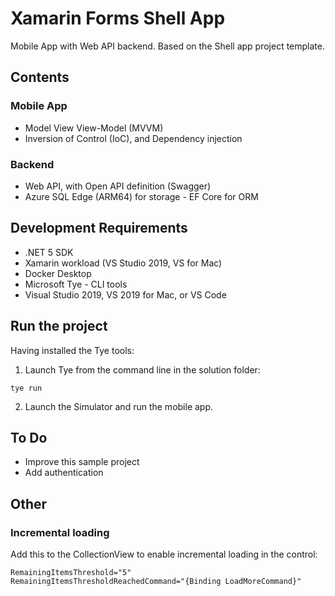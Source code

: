 ﻿# Xamarin Forms Shell App

Mobile App with Web API backend. Based on the Shell app project template.

## Contents

### Mobile App

* Model View View-Model (MVVM)
* Inversion of Control (IoC), and Dependency injection

### Backend

* Web API, with Open API definition (Swagger)
* Azure SQL Edge (ARM64) for storage - EF Core for ORM

## Development Requirements

* .NET 5 SDK
* Xamarin workload (VS Studio 2019, VS for Mac)
* Docker Desktop
* Microsoft Tye - CLI tools
* Visual Studio 2019, VS 2019 for Mac, or VS Code

## Run the project

Having installed the Tye tools:

1. Launch Tye from the command line in the solution folder:

```
tye run
```

2. Launch the Simulator and run the mobile app.

## To Do
* Improve this sample project
* Add authentication

## Other

### Incremental loading

Add this to the CollectionView to enable incremental loading in the control:

```xaml
RemainingItemsThreshold="5"
RemainingItemsThresholdReachedCommand="{Binding LoadMoreCommand}"
```
